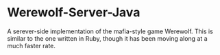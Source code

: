 Werewolf-Server-Java
====================

A serever-side implementation of the mafia-style game Werewolf. This is similar to the one written in Ruby, though it has been moving along at a much faster rate.
